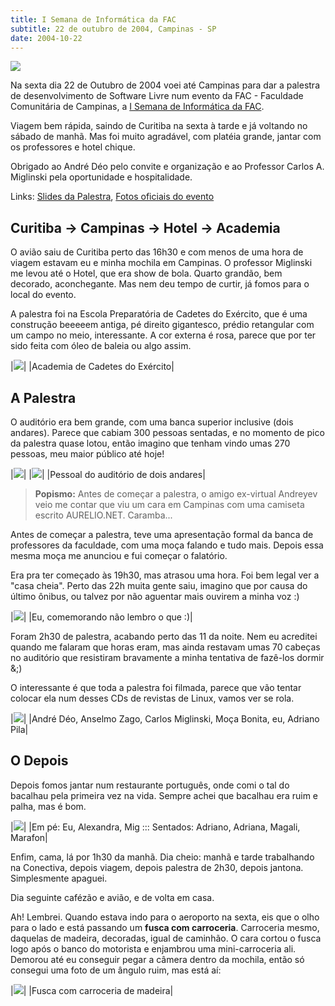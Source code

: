```yaml
---
title: I Semana de Informática da FAC
subtitle: 22 de outubro de 2004, Campinas - SP
date: 2004-10-22
---
```


  ![](logo.jpg)

Na sexta dia 22 de Outubro de 2004 voei até Campinas para
dar a palestra de desenvolvimento de Software Livre num evento
da FAC - Faculdade Comunitária de Campinas, a
[I Semana de Informática da FAC](http://www.auri.com.br/semana/).

Viagem bem rápida, saindo de Curitiba na sexta à tarde e já
voltando no sábado de manhã. Mas foi muito agradável, com
platéia grande, jantar com os professores e hotel chique.

Obrigado ao André Déo pelo convite e organização e ao
Professor Carlos A. Miglinski pela oportunidade e
hospitalidade.

Links:
[Slides da Palestra](http://aurelio.net/curso/material/desenvolvedor/),
[Fotos oficiais do evento](http://www.auri.com.br/semana/fotos.php)

## Curitiba -> Campinas -> Hotel -> Academia

O avião saiu de Curitiba perto das 16h30 e com menos de uma hora de
viagem estavam eu e minha mochila em Campinas. O professor Miglinski
me levou até o Hotel, que era show de bola. Quarto grandão, bem
decorado, aconchegante. Mas nem deu tempo de curtir, já fomos para o
local do evento.

A palestra foi na Escola Preparatória de Cadetes do Exército, que é
uma construção beeeeem antiga, pé direito gigantesco, prédio
retangular com um campo no meio, interessante. A cor externa é rosa,
parece que por ter sido feita com óleo de baleia ou algo assim.

|![](academia.jpg)|
|Academia de Cadetes do Exército|

## A Palestra

O auditório era bem grande, com uma banca superior inclusive (dois
andares). Parece que cabiam 300 pessoas sentadas, e no momento de pico
da palestra quase lotou, então imagino que tenham vindo umas 270
pessoas, meu maior público até hoje!

|![](galera2.jpg)|
|![](galera1.jpg)|
|Pessoal do auditório de dois andares|

> **Popismo:** Antes de começar a palestra, o amigo ex-virtual
> Andreyev veio me contar que viu um cara em Campinas com uma
> camiseta escrito AURELIO.NET. Caramba...

Antes de começar a palestra, teve uma apresentação formal da banca de
professores da faculdade, com uma moça falando e tudo mais. Depois
essa mesma moça me anunciou e fui começar o falatório.

Era pra ter começado às 19h30, mas atrasou uma hora. Foi bem legal ver
a "casa cheia". Perto das 22h muita gente saiu, imagino que por causa
do último ônibus, ou talvez por não aguentar mais ouvirem a minha voz
:)

|![](eu.jpg)|
|Eu, comemorando não lembro o que :)|

Foram 2h30 de palestra, acabando perto das 11 da noite. Nem eu
acreditei quando me falaram que horas eram, mas ainda restavam umas 70
cabeças no auditório que resistiram bravamente a minha tentativa de
fazê-los dormir &;)

O interessante é que toda a palestra foi filmada, parece que vão
tentar colocar ela num desses CDs de revistas de Linux, vamos ver se
rola.

|![](staff.jpg)|
|André Déo, Anselmo Zago, Carlos Miglinski, Moça Bonita, eu, Adriano Pila|

## O Depois

Depois fomos jantar num restaurante português, onde comi o tal do
bacalhau pela primeira vez na vida. Sempre achei que bacalhau era
ruim e palha, mas é bom.

|![](restaurante.jpg)|
|Em pé: Eu, Alexandra, Mig ::: Sentados: Adriano, Adriana, Magali, Marafon|

Enfim, cama, lá por 1h30 da manhã. Dia cheio: manhã e tarde
trabalhando na Conectiva, depois viagem, depois palestra de 2h30,
depois jantona. Simplesmente apaguei.

Dia seguinte cafézão e avião, e de volta em casa.

Ah! Lembrei. Quando estava indo para o aeroporto na sexta, eis que o
olho para o lado e está passando um **fusca com carroceria**.
Carroceria mesmo, daquelas de madeira, decoradas, igual de caminhão.
O cara cortou o fusca logo após o banco do motorista e enjambrou uma
mini-carroceria ali. Demorou até eu conseguir pegar a câmera dentro da
mochila, então só consegui uma foto de um ângulo ruim, mas está aí:

|![](fusca.jpg)|
|Fusca com carroceria de madeira|
